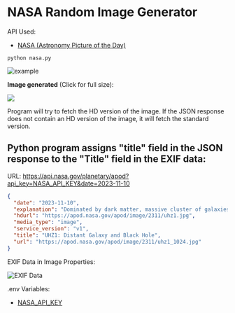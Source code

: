 # NASA Random Image Generator

API Used:
* [NASA (Astronomy Picture of the Day)](https://api.nasa.gov/)

`python nasa.py`

![example](https://i.imgur.com/4y5DqfH.png)

**Image generated** (Click for full size):

[<img src="https://i.imgur.com/NC9fFFl.png">](https://i.imgur.com/JYf8oCL.png)

Program will try to fetch the HD version of the image. If the JSON response does not contain an HD version of the image, it will fetch the standard version.

## Python program assigns "title" field in the JSON response to the "Title" field in the EXIF data:

URL: https://api.nasa.gov/planetary/apod?api_key=NASA_API_KEY&date=2023-11-10
```JSON
{
  "date": "2023-11-10",
  "explanation": "Dominated by dark matter, massive cluster of galaxies Abell 2744 is known to some as Pandora's Cluster. It lies 3.5 billion light-years away toward the constellation Sculptor. Using the galaxy cluster's enormous mass as a gravitational lens to warp spacetime and magnify even more distant objects directly behind it, astronomers have found a background galaxy, UHZ1, at a remarkable redshift of Z=10.1. That puts UHZ1 far beyond Abell 2744, at a distance of 13.2 billion light-years, seen when our universe was about 3 percent of its current age. UHZ1 is identified in the insets of this composited image combining X-rays (purple hues) from the spacebased Chandra X-ray Observatory and infrared light from the James Webb Space Telescope. The X-ray emission from UHZ1 detected in the Chandra data is the telltale signature of a growing supermassive black hole at the center of the ultra high redshift galaxy.  That makes UHZ1's growing black hole the most distant black hole ever detected in X-rays, a result that now hints at how and when the first supermassive black holes in the universe formed.",
  "hdurl": "https://apod.nasa.gov/apod/image/2311/uhz1.jpg",
  "media_type": "image",
  "service_version": "v1",
  "title": "UHZ1: Distant Galaxy and Black Hole",
  "url": "https://apod.nasa.gov/apod/image/2311/uhz1_1024.jpg"
}
```

EXIF Data in Image Properties:

![EXIF Data](https://i.imgur.com/RavMPYy.png)

.env Variables:
* [NASA_API_KEY](https://api.nasa.gov/)

